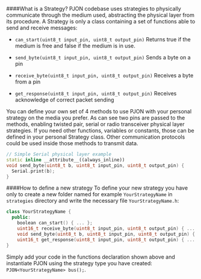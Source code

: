 
####What is a Strategy?
PJON codebase uses strategies to physically communicate through the medium used, abstracting the physical layer from its procedure. A Strategy is only a class containing a set of functions able to send and receive messages:

- `can_start(uint8_t input_pin, uint8_t output_pin)`
  Returns true if the medium is free and false if the medium is in use.

- `send_byte(uint8_t input_pin, uint8_t output_pin)`
  Sends a byte on a pin

- `receive_byte(uint8_t input_pin, uint8_t output_pin)`
  Receives a byte from a pin

- `get_response(uint8_t input_pin, uint8_t output_pin)`
  Receives acknowledge of correct packet sending

You can define your own set of 4 methods to use PJON with your personal strategy on the media you prefer. As can see two pins are passed to the methods, enabling twisted pair, serial or radio transceiver physical layer strategies. If you need other functions, variables or constants, those can be defined in your personal Strategy class. Other communication protocols could be used inside those methods to transmit data.

```cpp
// Simple Serial physical layer example
static inline __attribute__((always_inline))
void send_byte(uint8_t b, uint8_t input_pin, uint8_t output_pin) {
  Serial.print(b);
}
```

####How to define a new strategy
To define your new strategy you have only to create a new folder named for example `YourStrategyName` in `strategies`
directory and write the necessary file `YourStrategyName.h`:

```cpp
class YourStrategyName {
  public:
    boolean can_start() { ... };
    uint16_t receive_byte(uint8_t input_pin, uint8_t output_pin) { ... };
    void send_byte(uint8_t b, uint8_t input_pin, uint8_t output_pin) { ... };
    uint16_t get_response(uint8_t input_pin, uint8_t output_pin) { ... };
}
```

Simply add your code in the functions declaration shown above and instantiate PJON using the strategy type you
have created: `PJON<YourStrategyName> bus();`.
